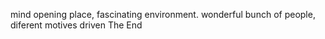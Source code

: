 mind opening place, fascinating environment.
wonderful bunch of people, diferent motives
driven
The End
